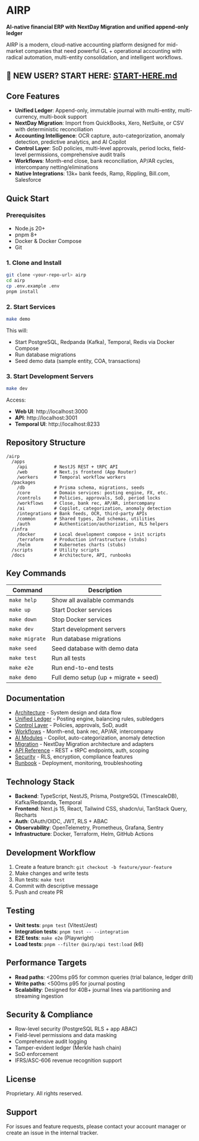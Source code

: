 # AIRP

**AI-native financial ERP with NextDay Migration and unified append-only ledger**

AIRP is a modern, cloud-native accounting platform designed for mid-market companies that need powerful GL + operational accounting with radical automation, multi-entity consolidation, and intelligent workflows.

## 🚀 **NEW USER? START HERE**: [START-HERE.md](./START-HERE.md)

## Core Features

- **Unified Ledger**: Append-only, immutable journal with multi-entity, multi-currency, multi-book support
- **NextDay Migration**: Import from QuickBooks, Xero, NetSuite, or CSV with deterministic reconciliation
- **Accounting Intelligence**: OCR capture, auto-categorization, anomaly detection, predictive analytics, and AI Copilot
- **Control Layer**: SoD policies, multi-level approvals, period locks, field-level permissions, comprehensive audit trails
- **Workflows**: Month-end close, bank reconciliation, AP/AR cycles, intercompany netting/eliminations
- **Native Integrations**: 13k+ bank feeds, Ramp, Rippling, Bill.com, Salesforce

## Quick Start

### Prerequisites

- Node.js 20+
- pnpm 8+
- Docker & Docker Compose
- Git

### 1. Clone and Install

```bash
git clone <your-repo-url> airp
cd airp
cp .env.example .env
pnpm install
```

### 2. Start Services

```bash
make demo
```

This will:
- Start PostgreSQL, Redpanda (Kafka), Temporal, Redis via Docker Compose
- Run database migrations
- Seed demo data (sample entity, COA, transactions)

### 3. Start Development Servers

```bash
make dev
```

Access:
- **Web UI**: http://localhost:3000
- **API**: http://localhost:3001
- **Temporal UI**: http://localhost:8233

## Repository Structure

```
/airp
  /apps
    /api          # NestJS REST + tRPC API
    /web          # Next.js frontend (App Router)
    /workers      # Temporal workflow workers
  /packages
    /db           # Prisma schema, migrations, seeds
    /core         # Domain services: posting engine, FX, etc.
    /controls     # Policies, approvals, SoD, period locks
    /workflows    # Close, bank rec, AP/AR, intercompany
    /ai           # Copilot, categorization, anomaly detection
    /integrations # Bank feeds, OCR, third-party APIs
    /common       # Shared types, Zod schemas, utilities
    /auth         # Authentication/authorization, RLS helpers
  /infra
    /docker       # Local development compose + init scripts
    /terraform    # Production infrastructure (stubs)
    /helm         # Kubernetes charts (stubs)
  /scripts        # Utility scripts
  /docs           # Architecture, API, runbooks
```

## Key Commands

| Command          | Description                                    |
|------------------|------------------------------------------------|
| `make help`      | Show all available commands                    |
| `make up`        | Start Docker services                          |
| `make down`      | Stop Docker services                           |
| `make dev`       | Start development servers                      |
| `make migrate`   | Run database migrations                        |
| `make seed`      | Seed database with demo data                   |
| `make test`      | Run all tests                                  |
| `make e2e`       | Run end-to-end tests                           |
| `make demo`      | Full demo setup (up + migrate + seed)          |

## Documentation

- [Architecture](./docs/ARCHITECTURE.md) - System design and data flow
- [Unified Ledger](./docs/LEDGER.md) - Posting engine, balancing rules, subledgers
- [Control Layer](./docs/CONTROLS.md) - Policies, approvals, SoD, audit
- [Workflows](./docs/WORKFLOWS.md) - Month-end, bank rec, AP/AR, intercompany
- [AI Modules](./docs/AI.md) - Copilot, auto-categorization, anomaly detection
- [Migration](./docs/MIGRATION.md) - NextDay Migration architecture and adapters
- [API Reference](./docs/API.md) - REST + tRPC endpoints, auth, scoping
- [Security](./docs/SECURITY.md) - RLS, encryption, compliance features
- [Runbook](./docs/RUNBOOK.md) - Deployment, monitoring, troubleshooting

## Technology Stack

- **Backend**: TypeScript, NestJS, Prisma, PostgreSQL (TimescaleDB), Kafka/Redpanda, Temporal
- **Frontend**: Next.js 15, React, Tailwind CSS, shadcn/ui, TanStack Query, Recharts
- **Auth**: OAuth/OIDC, JWT, RLS + ABAC
- **Observability**: OpenTelemetry, Prometheus, Grafana, Sentry
- **Infrastructure**: Docker, Terraform, Helm, GitHub Actions

## Development Workflow

1. Create a feature branch: `git checkout -b feature/your-feature`
2. Make changes and write tests
3. Run tests: `make test`
4. Commit with descriptive message
5. Push and create PR

## Testing

- **Unit tests**: `pnpm test` (Vitest/Jest)
- **Integration tests**: `pnpm test -- --integration`
- **E2E tests**: `make e2e` (Playwright)
- **Load tests**: `pnpm --filter @airp/api test:load` (k6)

## Performance Targets

- **Read paths**: <200ms p95 for common queries (trial balance, ledger drill)
- **Write paths**: <500ms p95 for journal posting
- **Scalability**: Designed for 40B+ journal lines via partitioning and streaming ingestion

## Security & Compliance

- Row-level security (PostgreSQL RLS + app ABAC)
- Field-level permissions and data masking
- Comprehensive audit logging
- Tamper-evident ledger (Merkle hash chain)
- SoD enforcement
- IFRS/ASC-606 revenue recognition support

## License

Proprietary. All rights reserved.

## Support

For issues and feature requests, please contact your account manager or create an issue in the internal tracker.
